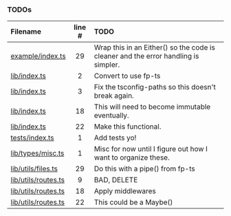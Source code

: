 ### TODOs
| Filename | line # | TODO
|:------|:------:|:------
| [example/index.ts](example/index.ts#L29) | 29 | Wrap this in an Either() so the code is cleaner and the error handling is simpler.
| [lib/index.ts](lib/index.ts#L2) | 2 | Convert to use fp-ts
| [lib/index.ts](lib/index.ts#L3) | 3 | Fix the tsconfig-paths so this doesn't break again.
| [lib/index.ts](lib/index.ts#L18) | 18 | This will need to become immutable eventually.
| [lib/index.ts](lib/index.ts#L22) | 22 | Make this functional.
| [tests/index.ts](tests/index.ts#L1) | 1 | Add tests yo!
| [lib/types/misc.ts](lib/types/misc.ts#L1) | 1 | Misc for now until I figure out how I want to organize these.
| [lib/utils/files.ts](lib/utils/files.ts#L29) | 29 | Do this with a pipe() from fp-ts
| [lib/utils/routes.ts](lib/utils/routes.ts#L9) | 9 | BAD, DELETE
| [lib/utils/routes.ts](lib/utils/routes.ts#L18) | 18 | Apply middlewares
| [lib/utils/routes.ts](lib/utils/routes.ts#L22) | 22 | This could be a Maybe()
